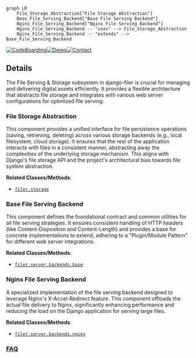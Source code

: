 ```mermaid
graph LR
    File_Storage_Abstraction["File Storage Abstraction"]
    Base_File_Serving_Backend["Base File Serving Backend"]
    Nginx_File_Serving_Backend["Nginx File Serving Backend"]
    Nginx_File_Serving_Backend -- "uses" --> File_Storage_Abstraction
    Nginx_File_Serving_Backend -- "extends" --> Base_File_Serving_Backend
```

[![CodeBoarding](https://img.shields.io/badge/Generated%20by-CodeBoarding-9cf?style=flat-square)](https://github.com/CodeBoarding/GeneratedOnBoardings)[![Demo](https://img.shields.io/badge/Try%20our-Demo-blue?style=flat-square)](https://www.codeboarding.org/demo)[![Contact](https://img.shields.io/badge/Contact%20us%20-%20contact@codeboarding.org-lightgrey?style=flat-square)](mailto:contact@codeboarding.org)

## Details

The File Serving & Storage subsystem in django-filer is crucial for managing and delivering digital assets efficiently. It provides a flexible architecture that abstracts file storage and integrates with various web server configurations for optimized file serving.

### File Storage Abstraction
This component provides a unified interface for file persistence operations (saving, retrieving, deleting) across various storage backends (e.g., local filesystem, cloud storage). It ensures that the rest of the application interacts with files in a consistent manner, abstracting away the complexities of the underlying storage mechanism. This aligns with Django's file storage API and the project's architectural bias towards file system abstraction.


**Related Classes/Methods**:

- <a href="https://github.com/django-cms/django-filer/blob/master/filer/storage.py" target="_blank" rel="noopener noreferrer">`filer.storage`</a>


### Base File Serving Backend
This component defines the foundational contract and common utilities for all file serving strategies. It ensures consistent handling of HTTP headers (like Content-Disposition and Content-Length) and provides a base for concrete implementations to extend, adhering to a "Plugin/Module Pattern" for different web server integrations.


**Related Classes/Methods**:

- <a href="https://github.com/django-cms/django-filer/blob/master/filer/server/backends/base.py" target="_blank" rel="noopener noreferrer">`filer.server.backends.base`</a>


### Nginx File Serving Backend
A specialized implementation of the file serving backend designed to leverage Nginx's X-Accel-Redirect feature. This component offloads the actual file delivery to Nginx, significantly enhancing performance and reducing the load on the Django application for serving large files.


**Related Classes/Methods**:

- <a href="https://github.com/django-cms/django-filer/blob/master/filer/server/backends/nginx.py" target="_blank" rel="noopener noreferrer">`filer.server.backends.nginx`</a>




### [FAQ](https://github.com/CodeBoarding/GeneratedOnBoardings/tree/main?tab=readme-ov-file#faq)